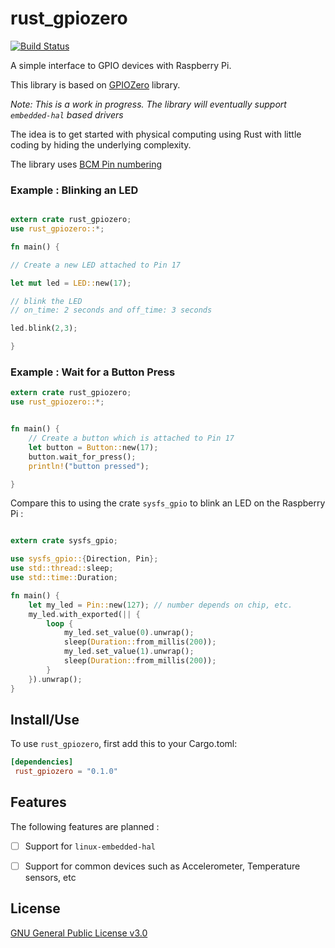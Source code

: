 # rust_gpiozero

[![Build Status](https://travis-ci.org/rahul-thakoor/rust_gpiozero.svg?branch=master)](https://travis-ci.org/rahul-thakoor/rust_gpiozero)

A simple interface to GPIO devices with Raspberry Pi.

This library is based on [GPIOZero](https://gpiozero.readthedocs.io/en/stable/index.html)
library.

_Note: This is a work in progress. The library will eventually support `embedded-hal` based drivers_


The idea is to get started with physical computing using Rust with little coding
by hiding the underlying complexity.

The library uses [BCM Pin numbering](https://pinout.xyz/)

### Example : Blinking an LED

```rust

extern crate rust_gpiozero;
use rust_gpiozero::*;

fn main() {

// Create a new LED attached to Pin 17

let mut led = LED::new(17);

// blink the LED
// on_time: 2 seconds and off_time: 3 seconds

led.blink(2,3);

}

```


### Example : Wait for a Button Press
```rust
extern crate rust_gpiozero;
use rust_gpiozero::*;


fn main() {
    // Create a button which is attached to Pin 17
    let button = Button::new(17);
    button.wait_for_press();
    println!("button pressed");

}

```


Compare this to using the crate `sysfs_gpio` to blink an LED on the Raspberry Pi :

```rust

extern crate sysfs_gpio;

use sysfs_gpio::{Direction, Pin};
use std::thread::sleep;
use std::time::Duration;

fn main() {
    let my_led = Pin::new(127); // number depends on chip, etc.
    my_led.with_exported(|| {
        loop {
            my_led.set_value(0).unwrap();
            sleep(Duration::from_millis(200));
            my_led.set_value(1).unwrap();
            sleep(Duration::from_millis(200));
        }
    }).unwrap();
}

```


## Install/Use

To use `rust_gpiozero`, first add this to your Cargo.toml:

```toml
[dependencies]
 rust_gpiozero = "0.1.0"
```


## Features

The following features are planned :

- [ ] Support for `linux-embedded-hal`
- [ ] Support for common devices such as Accelerometer, Temperature sensors, etc



## License

[GNU General Public License v3.0](https://github.com/rahul-thakoor/rust_gpiozero/blob/master/LICENSE.md)









































































